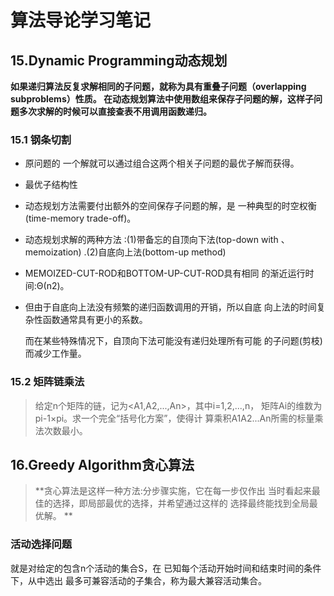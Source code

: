 # 算法导论学习笔记
## 15.Dynamic Programming动态规划

**如果递归算法反复求解相同的子问题，就称为具有重叠子问题（overlapping subproblems）性质。 在动态规划算法中使用数组来保存子问题的解，这样子问题多次求解的时候可以直接查表不用调用函数递归。**

### 15.1 钢条切割

* 原问题的 一个解就可以通过组合这两个相关子问题的最优子解而获得。 

* 最优子结构性 

* 动态规划方法需要付出额外的空间保存子问题的解，是 一种典型的时空权衡(time-memory trade-off)。 

* 动态规划求解的两种方法 :(1)带备忘的自顶向下法(top-down with 、memoization) .(2)自底向上法(bottom-up method) 

* MEMOIZED-CUT-ROD和BOTTOM-UP-CUT-ROD具有相同 的渐近运行时间:Θ(n2)。 

* 但由于自底向上法没有频繁的递归函数调用的开销，所以自底 向上法的时间复杂性函数通常具有更小的系数。 

	 而在某些特殊情况下，自顶向下法可能没有递归处理所有可能 的子问题(剪枝)而减少工作量。 

### 15.2 矩阵链乘法

> 给定n个矩阵的链，记为<A1,A2,...,An>，其中i=1,2,...,n， 矩阵Ai的维数为pi-1×pi。求一个完全“括号化方案”，使得计 算乘积A1A2...An所需的标量乘法次数最小。 



## 16.Greedy Algorithm贪心算法

> **贪心算法是这样一种方法:分步骤实施，它在每一步仅作出 当时看起来最佳的选择，即局部最优的选择，并希望通过这样的 选择最终能找到全局最优解。 **

### 活动选择问题

就是对给定的包含n个活动的集合S，在 已知每个活动开始时间和结束时间的条件下，从中选出 最多可兼容活动的子集合，称为最大兼容活动集合。 